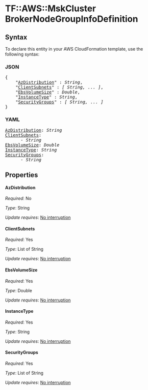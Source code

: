 # TF::AWS::MskCluster BrokerNodeGroupInfoDefinition

## Syntax

To declare this entity in your AWS CloudFormation template, use the following syntax:

### JSON

<pre>
{
    "<a href="#azdistribution" title="AzDistribution">AzDistribution</a>" : <i>String</i>,
    "<a href="#clientsubnets" title="ClientSubnets">ClientSubnets</a>" : <i>[ String, ... ]</i>,
    "<a href="#ebsvolumesize" title="EbsVolumeSize">EbsVolumeSize</a>" : <i>Double</i>,
    "<a href="#instancetype" title="InstanceType">InstanceType</a>" : <i>String</i>,
    "<a href="#securitygroups" title="SecurityGroups">SecurityGroups</a>" : <i>[ String, ... ]</i>
}
</pre>

### YAML

<pre>
<a href="#azdistribution" title="AzDistribution">AzDistribution</a>: <i>String</i>
<a href="#clientsubnets" title="ClientSubnets">ClientSubnets</a>: <i>
      - String</i>
<a href="#ebsvolumesize" title="EbsVolumeSize">EbsVolumeSize</a>: <i>Double</i>
<a href="#instancetype" title="InstanceType">InstanceType</a>: <i>String</i>
<a href="#securitygroups" title="SecurityGroups">SecurityGroups</a>: <i>
      - String</i>
</pre>

## Properties

#### AzDistribution

_Required_: No

_Type_: String

_Update requires_: [No interruption](https://docs.aws.amazon.com/AWSCloudFormation/latest/UserGuide/using-cfn-updating-stacks-update-behaviors.html#update-no-interrupt)

#### ClientSubnets

_Required_: Yes

_Type_: List of String

_Update requires_: [No interruption](https://docs.aws.amazon.com/AWSCloudFormation/latest/UserGuide/using-cfn-updating-stacks-update-behaviors.html#update-no-interrupt)

#### EbsVolumeSize

_Required_: Yes

_Type_: Double

_Update requires_: [No interruption](https://docs.aws.amazon.com/AWSCloudFormation/latest/UserGuide/using-cfn-updating-stacks-update-behaviors.html#update-no-interrupt)

#### InstanceType

_Required_: Yes

_Type_: String

_Update requires_: [No interruption](https://docs.aws.amazon.com/AWSCloudFormation/latest/UserGuide/using-cfn-updating-stacks-update-behaviors.html#update-no-interrupt)

#### SecurityGroups

_Required_: Yes

_Type_: List of String

_Update requires_: [No interruption](https://docs.aws.amazon.com/AWSCloudFormation/latest/UserGuide/using-cfn-updating-stacks-update-behaviors.html#update-no-interrupt)

